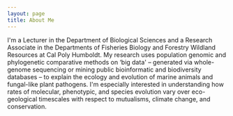 ```yaml
---
layout: page
title: About Me
---
```


I'm a Lecturer in the Department of Biological Sciences and a Research Associate in the Departments of Fisheries Biology and Forestry Wildland Resources at Cal Poly Humboldt. My research uses population genomic and phylogenetic comparative methods on ‘big data' – generated via whole-genome sequencing or mining public bioinformatic and biodiversity databases – to explain the ecology and evolution of marine animals and fungal-like plant pathogens. I'm especially interested in understanding how rates of molecular, phenotypic, and species evolution vary over eco-geological timescales with respect to mutualisms, climate change, and conservation.  
